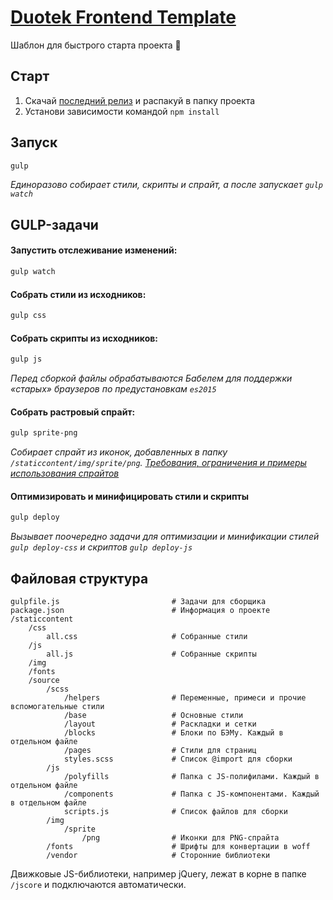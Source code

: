 # [Duotek Frontend Template](//github.com/sashasushko/duotek-frontend)
Шаблон для быстрого старта проекта :rocket:

## Старт
1. Скачай [последний релиз](//github.com/sashasushko/duotek-frontend/releases) и распакуй в папку проекта
2. Установи зависимости командой `npm install`

## Запуск
```bash
gulp
```
_Единоразово собирает стили, скрипты и спрайт, а после запускает `gulp watch`_

## GULP-задачи
#### Запустить отслеживание изменений:
```bash
gulp watch
```

#### Собрать стили из исходников:
```bash
gulp css
```

#### Собрать скрипты из исходников:
```bash
gulp js
```
_Перед сборкой файлы обрабатываются Бабелем для поддержки «старых» браузеров по предустановкам `es2015`_

#### Собрать растровый спрайт:
```bash
gulp sprite-png
```
_Собирает спрайт из иконок, добавленных в папку `/staticcontent/img/sprite/png`.
[Требования, ограничения и примеры использования спрайтов](//github.com/sashasushko/duotek-frontend/blob/master/sprites.md)_

#### Оптимизировать и минифицировать стили и скрипты
```bash
gulp deploy
```
_Вызывает поочередно задачи для оптимизации и минификации стилей `gulp deploy-css` и скриптов `gulp deploy-js`_


## Файловая структура
```
gulpfile.js                         # Задачи для сборщика
package.json                        # Информация о проекте
/staticcontent
    /css
        all.css                     # Собранные стили
    /js
        all.js                      # Собранные скрипты
    /img
    /fonts
    /source
        /scss
            /helpers                # Переменные, примеси и прочие вспомогательные стили
            /base                   # Основные стили
            /layout                 # Раскладки и сетки
            /blocks                 # Блоки по БЭМу. Каждый в отдельном файле
            /pages                  # Стили для страниц
            styles.scss             # Список @import для сборки
        /js
            /polyfills              # Папка с JS-полифилами. Каждый в отдельном файле
            /components             # Папка с JS-компонентами. Каждый в отдельном файле
            scripts.js              # Список файлов для сборки
        /img
            /sprite
                /png                # Иконки для PNG-спрайта
        /fonts                      # Шрифты для конвертации в woff
        /vendor                     # Сторонние библиотеки
```

Движковые JS-библиотеки, например jQuery, лежат в корне в папке `/jscore` и подключаются автоматически.
